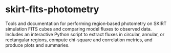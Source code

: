 # skirt-fits-photometry
Tools and documentation for performing region‐based photometry on SKIRT simulation FITS cubes and comparing model fluxes to observed data. Includes an interactive Python script to extract fluxes in circular, annular, or rectangular regions, compute chi-square and correlation metrics, and produce plots and summaries.
